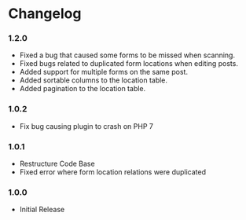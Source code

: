 # Changelog #

### 1.2.0 ###
* Fixed a bug that caused some forms to be missed when scanning.
* Fixed bugs related to duplicated form locations when editing posts.
* Added support for multiple forms on the same post.
* Added sortable columns to the location table.
* Added pagination to the location table.

### 1.0.2 ###
* Fix bug causing plugin to crash on PHP 7

### 1.0.1 ###
* Restructure Code Base
* Fixed error where form location relations were duplicated

### 1.0.0 ###
* Initial Release
